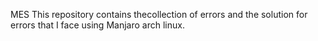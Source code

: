 MES
This repository contains thecollection of errors and the solution for errors that I face using Manjaro arch linux.